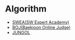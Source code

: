 # Algorithm

- <a href = "https://www.swexpertacademy.com/">SWEA(SW Expert Academy) </a>
- <a href = "https://www.acmicpc.net/">BOJ(Baekjoon Online Judge) </a>
- <a href = "http://www.jungol.co.kr/">JUNGOL </a>

